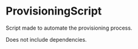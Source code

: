 # ProvisioningScript
Script made to automate the provisioning process.

Does not include dependencies.
